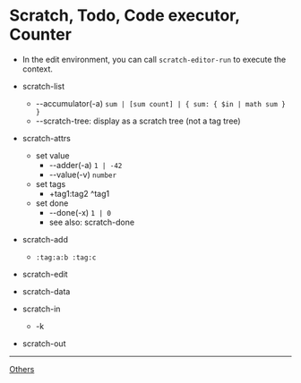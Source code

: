# Scratch, Todo, Code executor, Counter

- In the edit environment, you can call `scratch-editor-run` to execute the context.
- scratch-list
    - --accumulator(-a) `sum | [sum count] | { sum: { $in | math sum } }`
    - --scratch-tree: display as a scratch tree (not a tag tree)
- scratch-attrs
    - set value
        - --adder(-a) `1 | -42`
        - --value(-v) `number`
    - set tags
        - +tag1:tag2 ^tag1
    - set done
        - --done(-x) `1 | 0`
        - see also: scratch-done
- scratch-add
    - `:tag:a:b :tag:c`
- scratch-edit
- scratch-data

- scratch-in
    - -k <kind>
- scratch-out


---
[Others](https://github.com/fj0r/nushell/blob/main/README.md)

